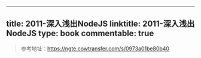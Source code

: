 
---
title: 2011-深入浅出NodeJS
linktitle: 2011-深入浅出NodeJS
type: book
commentable: true
---

> 参考地址：https://ngte.cowtransfer.com/s/0973a01be80b40

    